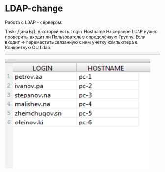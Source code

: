 # LDAP-change
Работа с LDAP - сервером.

Task: Дана БД, в которой есть Login, Hostname
На сервере LDAP нужно проверить, входит ли Пользователь в определённую Группу. 
Если входит => переместить связанную с ним учетку компьютера в Конкретную OU Ldap.

__________________________________________________________________________________
![alt text](https://github.com/Vladimir-ar/LDAP-change/blob/master/gif.gif)
